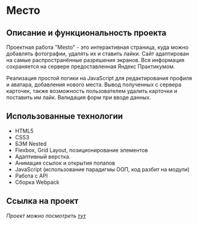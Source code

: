 # Место

## Описание и функциональность проекта
Проектная работа "Mesto" - это интерактивная страница, куда можно добавлять фотографии, удалять их и ставить лайки. Сайт адаптирован на самые распространённые разрешения экранов. Вся информация сохраняется на сервере предоставленная Яндекс Практикумом.

Реализация простой логики на JavaScript для редактирования профиля и аватара, добавления нового места. Вывод полученных с сервера карточек, также возможность пользователем удалить карточки и поставить им лайк. Валидация форм при вводе данных.

## Использованные технологии
* HTML5
* CSS3
* БЭМ Nested
* Flexbox, Grid Layout, позиционирование элементов
* Адаптивный верстка.
* Анимация ссылок и открытия попапов
* JavaScript (использование парадигмы ООП, код разбит на модули)
* Работа с API
* Сборка Webpack

## Ссылка на проект
*Проект можно посмотреть [тут](https://nataliabaeva20.github.io/mesto/index.html)*
